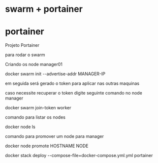 # swarm + portainer

# portainer

Projeto Portainer 

para rodar o swarm 

Criando os node manager01 


docker swarm init --advertise-addr MANAGER-IP

em seguida será gerado o token para aplicar nas outras maquinas

caso necessite recuperar o token digite seguinte comando no node manager

docker swarm join-token worker

comando para listar os nodes

docker node ls

comando para promover um node para manager

docker node promote HOSTNAME NODE


docker stack deploy --compose-file=docker-compose.yml.yml portainer

